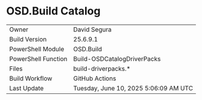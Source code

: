 ﻿# OSD.Build Catalog

| | |
|-|-|
| Owner | David Segura |
| Build Version | 25.6.9.1 |
| PowerShell Module | OSD.Build |
| PowerShell Function | Build-OSDCatalogDriverPacks |
| Files | build-driverpacks.* |
| Build Workflow | GitHub Actions |
| Last Update | Tuesday, June 10, 2025 5:06:09 AM UTC |
